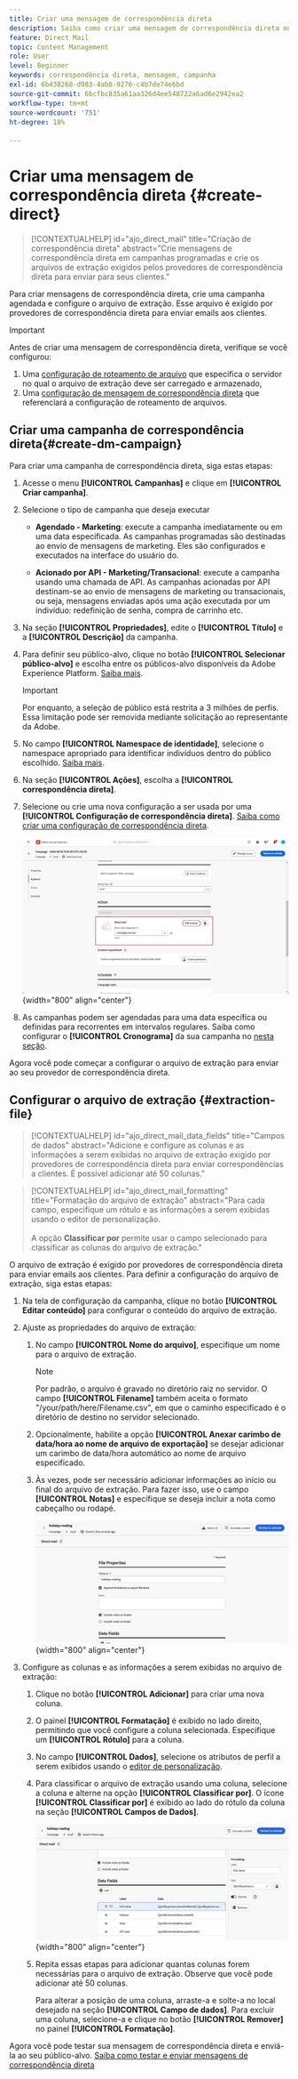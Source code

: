 ```yaml
---
title: Criar uma mensagem de correspondência direta
description: Saiba como criar uma mensagem de correspondência direta no Journey Optimizer
feature: Direct Mail
topic: Content Management
role: User
level: Beginner
keywords: correspondência direta, mensagem, campanha
exl-id: 6b438268-d983-4ab8-9276-c4b7de74e6bd
source-git-commit: 6bcfbc835a61aa326d4ee548722a6ad6e2942ea2
workflow-type: tm+mt
source-wordcount: '751'
ht-degree: 18%

---
```


# Criar uma mensagem de correspondência direta {#create-direct}

>[!CONTEXTUALHELP]
>id="ajo_direct_mail"
>title="Criação de correspondência direta"
>abstract="Crie mensagens de correspondência direta em campanhas programadas e crie os arquivos de extração exigidos pelos provedores de correspondência direta para enviar para seus clientes."

Para criar mensagens de correspondência direta, crie uma campanha agendada e configure o arquivo de extração. Esse arquivo é exigido por provedores de correspondência direta para enviar emails aos clientes.

>[!IMPORTANT]
>
>Antes de criar uma mensagem de correspondência direta, verifique se você configurou:
>
>1. Uma [configuração de roteamento de arquivo](../direct-mail/direct-mail-configuration.md#file-routing-configuration) que especifica o servidor no qual o arquivo de extração deve ser carregado e armazenado,
>1. Uma [configuração de mensagem de correspondência direta](../direct-mail/direct-mail-configuration.md#direct-mail-surface) que referenciará a configuração de roteamento de arquivos.


## Criar uma campanha de correspondência direta{#create-dm-campaign}

Para criar uma campanha de correspondência direta, siga estas etapas:

1. Acesse o menu **[!UICONTROL Campanhas]** e clique em **[!UICONTROL Criar campanha]**.

1. Selecione o tipo de campanha que deseja executar

   * **Agendado - Marketing**: execute a campanha imediatamente ou em uma data especificada. As campanhas programadas são destinadas ao envio de mensagens de marketing. Eles são configurados e executados na interface do usuário do.

   * **Acionado por API - Marketing/Transacional**: execute a campanha usando uma chamada de API. As campanhas acionadas por API destinam-se ao envio de mensagens de marketing ou transacionais, ou seja, mensagens enviadas após uma ação executada por um indivíduo: redefinição de senha, compra de carrinho etc.

1. Na seção **[!UICONTROL Propriedades]**, edite o **[!UICONTROL Título]** e a **[!UICONTROL Descrição]** da campanha.

1. Para definir seu público-alvo, clique no botão **[!UICONTROL Selecionar público-alvo]** e escolha entre os públicos-alvo disponíveis da Adobe Experience Platform. [Saiba mais](../audience/about-audiences.md).

   >[!IMPORTANT]
   >
   >Por enquanto, a seleção de público está restrita a 3 milhões de perfis. Essa limitação pode ser removida mediante solicitação ao representante da Adobe.

1. No campo **[!UICONTROL Namespace de identidade]**, selecione o namespace apropriado para identificar indivíduos dentro do público escolhido. [Saiba mais](../event/about-creating.md#select-the-namespace).

1. Na seção **[!UICONTROL Ações]**, escolha a **[!UICONTROL correspondência direta]**.

1. Selecione ou crie uma nova configuração a ser usada por uma **[!UICONTROL Configuração de correspondência direta]**. [Saiba como criar uma configuração de correspondência direta](direct-mail-configuration.md#direct-mail-surface).

   ![](assets/direct-mail-campaign.png){width="800" align="center"}

1. As campanhas podem ser agendadas para uma data específica ou definidas para recorrentes em intervalos regulares. Saiba como configurar o **[!UICONTROL Cronograma]** da sua campanha no [nesta seção](../campaigns/create-campaign.md#schedule).

Agora você pode começar a configurar o arquivo de extração para enviar ao seu provedor de correspondência direta.

## Configurar o arquivo de extração {#extraction-file}

>[!CONTEXTUALHELP]
>id="ajo_direct_mail_data_fields"
>title="Campos de dados"
>abstract="Adicione e configure as colunas e as informações a serem exibidas no arquivo de extração exigido por provedores de correspondência direta para enviar correspondências a clientes. É possível adicionar até 50 colunas."

>[!CONTEXTUALHELP]
>id="ajo_direct_mail_formatting"
>title="Formatação do arquivo de extração"
>abstract="Para cada campo, especifique um rótulo e as informações a serem exibidas usando o editor de personalização. <br/><br/> A opção <b>Classificar por</b> permite usar o campo selecionado para classificar as colunas do arquivo de extração."

O arquivo de extração é exigido por provedores de correspondência direta para enviar emails aos clientes. Para definir a configuração do arquivo de extração, siga estas etapas:

1. Na tela de configuração da campanha, clique no botão **[!UICONTROL Editar conteúdo]** para configurar o conteúdo do arquivo de extração.

1. Ajuste as propriedades do arquivo de extração:

   1. No campo **[!UICONTROL Nome do arquivo]**, especifique um nome para o arquivo de extração.

      >[!NOTE]
      >
      >Por padrão, o arquivo é gravado no diretório raiz no servidor. O campo **[!UICONTROL Filename]** também aceita o formato &quot;/your/path/here/Filename.csv&quot;, em que o caminho especificado é o diretório de destino no servidor selecionado. <!--TBC if for SFTP and Azure only, or for all servers including S3-->

   1. Opcionalmente, habilite a opção **[!UICONTROL Anexar carimbo de data/hora ao nome de arquivo de exportação]** se desejar adicionar um carimbo de data/hora automático ao nome de arquivo especificado.

   1. Às vezes, pode ser necessário adicionar informações ao início ou final do arquivo de extração. Para fazer isso, use o campo **[!UICONTROL Notas]** e especifique se deseja incluir a nota como cabeçalho ou rodapé.

      ![](assets/direct-mail-properties.png){width="800" align="center"}

1. Configure as colunas e as informações a serem exibidas no arquivo de extração:

   1. Clique no botão **[!UICONTROL Adicionar]** para criar uma nova coluna.

   1. O painel **[!UICONTROL Formatação]** é exibido no lado direito, permitindo que você configure a coluna selecionada. Especifique um **[!UICONTROL Rótulo]** para a coluna.

   1. No campo **[!UICONTROL Dados]**, selecione os atributos de perfil a serem exibidos usando o [editor de personalização](../personalization/personalization-build-expressions.md).

   1. Para classificar o arquivo de extração usando uma coluna, selecione a coluna e alterne na opção **[!UICONTROL Classificar por]**. O ícone **[!UICONTROL Classificar por]** é exibido ao lado do rótulo da coluna na seção **[!UICONTROL Campos de Dados]**.

      ![](assets/direct-mail-content.png){width="800" align="center"}

   1. Repita essas etapas para adicionar quantas colunas forem necessárias para o arquivo de extração. Observe que você pode adicionar até 50 colunas.

      Para alterar a posição de uma coluna, arraste-a e solte-a no local desejado na seção **[!UICONTROL Campo de dados]**. Para excluir uma coluna, selecione-a e clique no botão **[!UICONTROL Remover]** no painel **[!UICONTROL Formatação]**.

Agora você pode testar sua mensagem de correspondência direta e enviá-la ao seu público-alvo. [Saiba como testar e enviar mensagens de correspondência direta](test-send-direct-mail.md)

